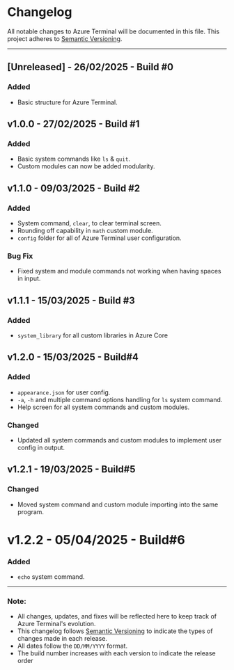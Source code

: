 # Changelog

All notable changes to Azure Terminal will be documented in this file. This project adheres to [Semantic Versioning](https://semver.org/).

---

## [Unreleased] - 26/02/2025 - Build #0
### Added
- Basic structure for Azure Terminal.

## v1.0.0 - 27/02/2025 - Build #1
### Added
- Basic system commands like `ls` & `quit`.
- Custom modules can now be added modularity.

## v1.1.0 - 09/03/2025 - Build #2
### Added
- System command, `clear`, to clear terminal screen.
- Rounding off capability in `math` custom module.
- `config` folder for all of Azure Terminal user configuration.
### Bug Fix
- Fixed system and module commands not working when having spaces in input.

## v1.1.1 - 15/03/2025 - Build #3
### Added
- `system_library` for all custom libraries in Azure Core

## v1.2.0 - 15/03/2025 - Build#4
### Added
- `appearance.json` for user config.
- `-a`, `-h` and multiple command options handling for `ls` system command.
- Help screen for all system commands and custom modules.
### Changed
- Updated all system commands and custom modules to implement user config in output.

## v1.2.1 - 19/03/2025 - Build#5
### Changed
- Moved system command and custom module importing into the same program.

# v1.2.2 - 05/04/2025 - Build#6
### Added
- `echo` system command.

---

### Note:
- All changes, updates, and fixes will be reflected here to keep track of Azure Terminal's evolution.
- This changelog follows [Semantic Versioning](https://semver.org/) to indicate the types of changes made in each release.
- All dates follow the `DD/MM/YYYY` format.
- The build number increases with each version to indicate the release order
